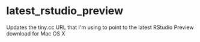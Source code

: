 # latest_rstudio_preview
Updates the tiny.cc URL that I'm using to point to the latest RStudio Preview download for Mac OS X
